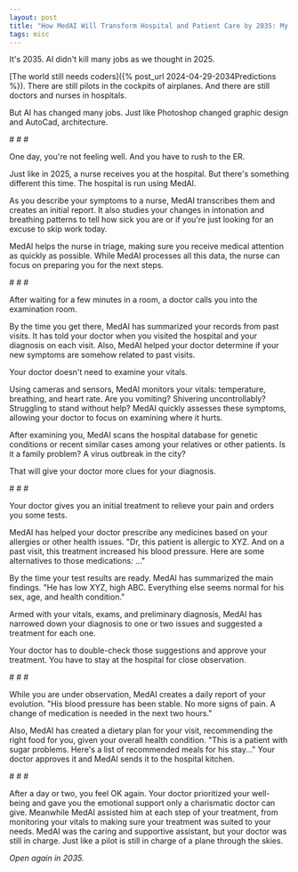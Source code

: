 ```yaml
---
layout: post
title: "How MedAI Will Transform Hospital and Patient Care by 2035: My Predictions"
tags: misc
---
```


It's 2035. AI didn't kill many jobs as we thought in 2025.

[The world still needs coders]({% post_url 2024-04-29-2034Predictions %}). There are still pilots in the cockpits of airplanes. And there are still doctors and nurses in hospitals.

But AI has changed many jobs. Just like Photoshop changed graphic design and AutoCad, architecture.

\# # #

One day, you're not feeling well. And you have to rush to the ER.

Just like in 2025, a nurse receives you at the hospital. But there's something different this time. The hospital is run using MedAI.

As you describe your symptoms to a nurse, MedAI transcribes them and creates an initial report. It also studies your changes in intonation and breathing patterns to tell how sick you are or if you're just looking for an excuse to skip work today.

MedAI helps the nurse in triage, making sure you receive medical attention as quickly as possible. While MedAI processes all this data, the nurse can focus on preparing you for the next steps.

\# # #

After waiting for a few minutes in a room, a doctor calls you into the examination room.

By the time you get there, MedAI has summarized your records from past visits. It has told your doctor when you visited the hospital and your diagnosis on each visit. Also, MedAI helped your doctor determine if your new symptoms are somehow related to past visits.

Your doctor doesn't need to examine your vitals.

Using cameras and sensors, MedAI monitors your vitals: temperature, breathing, and heart rate. Are you vomiting? Shivering uncontrollably? Struggling to stand without help? MedAI quickly assesses these symptoms, allowing your doctor to focus on examining where it hurts.

After examining you, MedAI scans the hospital database for genetic conditions or recent similar cases among your relatives or other patients. Is it a family problem? A virus outbreak in the city?

That will give your doctor more clues for your diagnosis.

\# # #

Your doctor gives you an initial treatment to relieve your pain and orders you some tests.

MedAI has helped your doctor prescribe any medicines based on your allergies or other health issues. "Dr, this patient is allergic to XYZ. And on a past visit, this treatment increased his blood pressure. Here are some alternatives to those medications: ..."

By the time your test results are ready. MedAI has summarized the main findings. "He has low XYZ, high ABC. Everything else seems normal for his sex, age, and health condition."

Armed with your vitals, exams, and preliminary diagnosis, MedAI has narrowed down your diagnosis to one or two issues and suggested a treatment for each one.

Your doctor has to double-check those suggestions and approve your treatment. You have to stay at the hospital for close observation.

\# # #

While you are under observation, MedAI creates a daily report of your evolution. "His blood pressure has been stable. No more signs of pain. A change of medication is needed in the next two hours."

Also, MedAI has created a dietary plan for your visit, recommending the right food for you, given your overall health condition. "This is a patient with sugar problems. Here's a list of recommended meals for his stay..." Your doctor approves it and MedAI sends it to the hospital kitchen.

\# # #

After a day or two, you feel OK again. Your doctor prioritized your well-being and gave you the emotional support only a charismatic doctor can give. Meanwhile MedAI assisted him at each step of your treatment, from monitoring your vitals to making sure your treatment was suited to your needs. MedAI was the caring and supportive assistant, but your doctor was still in charge. Just like a pilot is still in charge of a plane through the skies.

_Open again in 2035._
